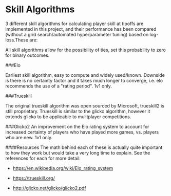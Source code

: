 # Skill Algorithms
3 different skill algorithms for calculating player skill at tipoffs
are implemented in this project, and their performance has been
compared (without a grid search/automated hyperparameter tuning) based on log-loss.These are:

All skill algorithms allow for the possibility of ties, set this probability to zero for binary outcomes.

###Elo

Earliest skill algorithm, easy to compute and widely used/known. Downside is there is no certainty
factor and it takes much longer to converge, i.e. elo recommends the use of a "rating period". 1v1 only.

###Trueskill

The original trueskill algorithm was open sourced by Microsoft, trueskill2 is still proprietary.
Trueskill is similar to the glicko algorithm, however it extends glicko to be applicable to mulitplayer competitions.


###Glicko2
An improvement on the Elo rating system to account for increased certainty of players who have played more games,
vs. players who are new. 1v1 only.

####Resources
The math behind each of these is actually quite important to how they work but would take a very long time to explain.
See the references for each for more detail:

- https://en.wikipedia.org/wiki/Elo_rating_system

- https://trueskill.org/

- http://glicko.net/glicko/glicko2.pdf
